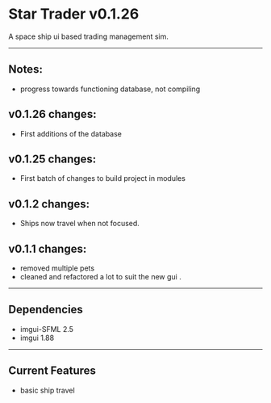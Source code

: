 Star Trader v0.1.26
============================
A space ship ui based trading management sim.

------
Notes:
------
* progress towards functioning database, not compiling

v0.1.26 changes:
--------------
* First additions of the database

v0.1.25 changes:
--------------
* First batch of changes to build project in modules

v0.1.2 changes:
--------------
* Ships now travel when not focused.

v0.1.1 changes:
--------------
* removed multiple pets
* cleaned and refactored a lot to suit the new gui .

------------
Dependencies
------------
* imgui-SFML 2.5
* imgui 1.88

----------------
Current Features
----------------
- basic ship travel


